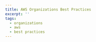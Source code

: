 ```yaml
---
title: AWS Organizations Best Practices
excerpt: ''
tags:
  - organizations
  - aws
  - best practices
---
```

